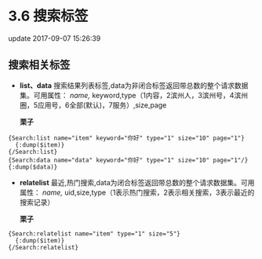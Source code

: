 # 3.6 搜索标签

update 2017-09-07 15:26:39

## 搜索相关标签

* **list、data** 搜索结果列表标签,data为非闭合标签返回带总数的整个请求数据集。可用属性： _name,_ keyword,type（1内容，2滨州人，3滨州号，4滨州圈，5应用号，6全部\(默认\)，7服务）,size,page

   **栗子** 

```text
{Search:list name="item" keyword="你好" type="1" size="10" page="1"}
  {:dump($item)}
{/Search:list}
{Search:data name="data" keyword="你好" type="1" size="10" page="1"/}
{:dump($data)}
```

* **relatelist** 最近,热门搜索,data为闭合标签返回带总数的整个请求数据集。可用属性： _name,_ uid,size,type（1表示热门搜索，2表示相关搜索，3表示最近的搜索记录）

   **栗子** 

```text
{Search:relatelist name="item" type="1" size="5"}
  {:dump($item)}
{/Search:relatelist}
```

